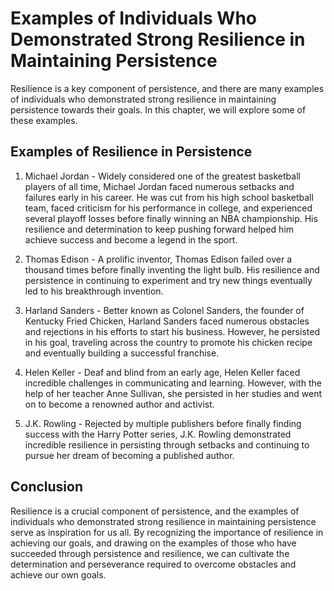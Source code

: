 Examples of Individuals Who Demonstrated Strong Resilience in Maintaining Persistence
=======================================================================================================================================

Resilience is a key component of persistence, and there are many examples of individuals who demonstrated strong resilience in maintaining persistence towards their goals. In this chapter, we will explore some of these examples.

Examples of Resilience in Persistence
-------------------------------------

1. Michael Jordan - Widely considered one of the greatest basketball players of all time, Michael Jordan faced numerous setbacks and failures early in his career. He was cut from his high school basketball team, faced criticism for his performance in college, and experienced several playoff losses before finally winning an NBA championship. His resilience and determination to keep pushing forward helped him achieve success and become a legend in the sport.

2. Thomas Edison - A prolific inventor, Thomas Edison failed over a thousand times before finally inventing the light bulb. His resilience and persistence in continuing to experiment and try new things eventually led to his breakthrough invention.

3. Harland Sanders - Better known as Colonel Sanders, the founder of Kentucky Fried Chicken, Harland Sanders faced numerous obstacles and rejections in his efforts to start his business. However, he persisted in his goal, traveling across the country to promote his chicken recipe and eventually building a successful franchise.

4. Helen Keller - Deaf and blind from an early age, Helen Keller faced incredible challenges in communicating and learning. However, with the help of her teacher Anne Sullivan, she persisted in her studies and went on to become a renowned author and activist.

5. J.K. Rowling - Rejected by multiple publishers before finally finding success with the Harry Potter series, J.K. Rowling demonstrated incredible resilience in persisting through setbacks and continuing to pursue her dream of becoming a published author.

Conclusion
----------

Resilience is a crucial component of persistence, and the examples of individuals who demonstrated strong resilience in maintaining persistence serve as inspiration for us all. By recognizing the importance of resilience in achieving our goals, and drawing on the examples of those who have succeeded through persistence and resilience, we can cultivate the determination and perseverance required to overcome obstacles and achieve our own goals.
